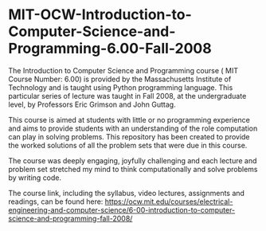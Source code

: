 # MIT-OCW-Introduction-to-Computer-Science-and-Programming-6.00-Fall-2008
 
The Introduction to Computer Science and Programming course ( MIT Course Number: 6.00) is provided by the Massachusetts Institute of Technology and is taught using Python programming language. This particular series of lecture was taught in Fall 2008, at the undergraduate level, by Professors Eric Grimson and John Guttag. 

This course is aimed at students with little or no programming experience and aims to provide students with an understanding of the role computation can play in solving problems.
This repository has been created to provide the worked solutions of all the problem sets that were due in this course.

The course was deeply engaging, joyfully challenging and each lecture and problem set stretched my mind to think computationally and solve problems by writing code. 

The course link, including the syllabus, video lectures, assignments and readings, can be found here:
https://ocw.mit.edu/courses/electrical-engineering-and-computer-science/6-00-introduction-to-computer-science-and-programming-fall-2008/

